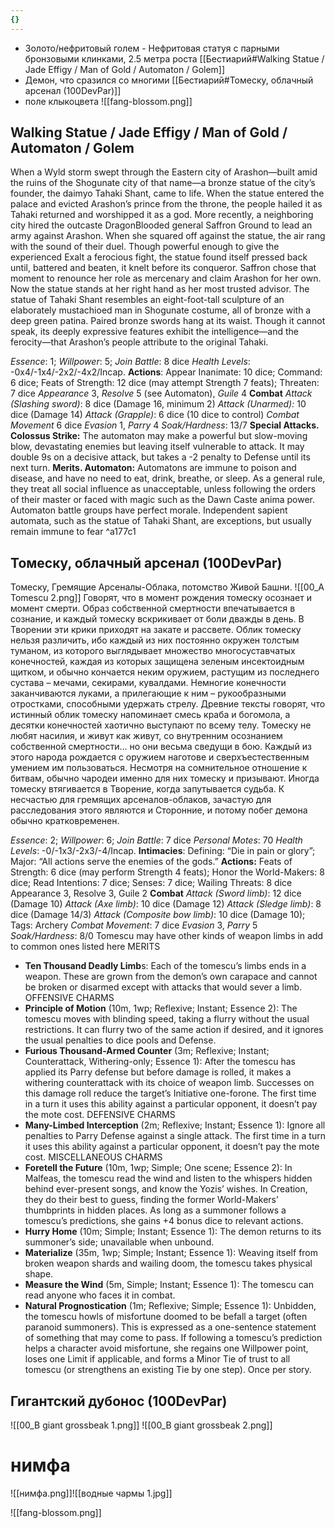 ```yaml
---
{}
---
```

- Золото/нефритовый голем - Нефритовая статуя с парными бронзовыми клинками, 2.5 метра роста [[Бестиарий#Walking Statue / Jade Effigy / Man of Gold / Automaton / Golem]]
- Демон, что сразился со многими [[Бестиарий#Томеску, облачный арсенал (100DevPar)]]
- поле клыкоцвета 
![[fang-blossom.png]]


## Walking Statue / Jade Effigy / Man of Gold / Automaton / Golem 
When a Wyld storm swept through the Eastern city of Arashon—built amid the ruins of the Shogunate city of that name—a bronze statue of the city’s founder, the daimyo Tahaki Shant, came to life. When the statue entered the palace and evicted Arashon’s prince from the throne, the people hailed it as Tahaki returned and worshipped it as a god. 
More recently, a neighboring city hired the outcaste DragonBlooded general Saffron Ground to lead an army against Arashon. When she squared off against the statue, the air rang with the sound of their duel. Though powerful enough to give the experienced Exalt a ferocious fight, the statue found itself pressed back until, battered and beaten, it knelt before its conqueror. Saffron chose that moment to renounce her role as mercenary and claim Arashon for her own. Now the statue stands at her right hand as her most trusted advisor. The statue of Tahaki Shant resembles an eight-foot-tall sculpture of an elaborately mustachioed man in Shogunate costume, all of bronze with a deep green patina. Paired bronze swords hang at its waist. Though it cannot speak, its deeply expressive features exhibit the intelligence—and the ferocity—that Arashon’s people attribute to the original Tahaki. 

*Essence*: 1; *Willpower*: 5; *Join Battle*: 8 dice 
*Health Levels*: -0x4/-1x4/-2x2/-4x2/Incap. 
**Actions**: Appear Inanimate: 10 dice; Command: 6 dice; Feats of Strength: 12 dice (may attempt Strength 7 feats); Threaten: 7 dice 
*Appearance* 3, *Resolve* 5 (see Automaton), *Guile* 4 
**Combat** 
*Attack (Slashing sword)*: 8 dice (Damage 16, minimum 2) 
*Attack (Unarmed):* 10 dice (Damage 14) 
*Attack (Grapple)*: 6 dice (10 dice to control) 
*Combat Movement* 6 dice 
*Evasion* 1, *Parry* 4
*Soak/Hardness*: 13/7 
**Special Attacks. Colossus Strike:** The automaton may make a powerful but slow-moving blow, devastating enemies but leaving itself vulnerable to attack. It may double 9s on a decisive attack, but takes a -2 penalty to Defense until its next turn.
**Merits. Automaton:** Automatons are immune to poison and disease, and have no need to eat, drink, breathe, or sleep. As a general rule, they treat all social influence as unacceptable, unless following the orders of their master or faced with magic such as the Dawn Caste anima power. Automaton battle groups have perfect morale. Independent sapient automata, such as the statue of Tahaki Shant, are exceptions, but usually remain immune to fear ^a177c1
## Томеску, облачный арсенал (100DevPar)

Томеску, Гремящие Арсеналы-Облака, потомство Живой Башни.
![[00_A Tomescu 2.png]]
Говорят, что в момент рождения томеску осознает и момент смерти. Образ собственной смертности впечатывается в сознание, и каждый томеску вскрикивает от боли дважды в день. В Творении эти крики приходят на закате и рассвете. 
Облик томеску нельзя различить, ибо каждый из них постоянно окружен толстым туманом, из которого выглядывает множество многосуставчатых конечностей, каждая из которых защищена зеленым инсектоидным щитком, и обычно кончается неким оружием, растущим из последнего сустава – мечами, секирами, кувалдами. Немногие конечности заканчиваются луками, а прилегающие к ним – рукообразными отростками, способными удержать стрелу.
Древние тексты говорят, что истинный облик томеску напоминает смесь краба и богомола, а десятки конечностей хаотично выступают по всему телу. Томеску не любят насилия, и живут как живут, со внутренним осознанием собственной смертности… но они весьма сведущи в бою. Каждый из этого народа рождается с оружием наготове и сверхъестественным умением им пользоваться.
Несмотря на сомнительное отношение к битвам, обычно чародеи именно для них томеску и призывают. Иногда томеску втягивается в Творение, когда запутывается судьба. К несчастью для гремящих арсеналов-облаков, зачастую для расследования этого являются и Сторонние, и потому побег демона обычно кратковременен.

*Essence*: 2; *Willpower*: 6; *Join Battle*: 7 dice 
*Personal Motes*: 70 
*Health Levels*: -0/-1x3/-2x3/-4/Incap. 
**Intimacies**: Defining: “Die in pain or glory”; Major: “All actions serve the enemies of the gods.” 
**Actions:** Feats of Strength: 6 dice (may perform Strength 4 feats); Honor the World-Makers: 8 dice; Read Intentions: 7 dice; Senses: 7 dice; Wailing Threats: 8 dice 
Appearance 3, Resolve 3, Guile 2
**Combat**
*Attack (Sword limb)*: 12 dice (Damage 10) 
*Attack (Axe limb)*: 10 dice (Damage 12) 
*Attack (Sledge limb)*: 8 dice (Damage 14/3)
*Attack (Composite bow limb)*: 10 dice (Damage 10); Tags: Archery 
*Combat Movement*: 7 dice 
*Evasion* 3, *Parry* 5 
*Soak/Hardness*: 8/0 
Tomescu may have other kinds of weapon limbs in add to common ones listed here
MERITS
- **Ten Thousand Deadly Limb**s: Each of the tomescu’s limbs ends in a weapon. These are grown from the demon’s own carapace and cannot be broken or disarmed except with attacks that would sever a limb.
OFFENSIVE CHARMS
- **Principle of Motion** (10m, 1wp; Reflexive; Instant; Essence 2): The tomescu moves with blinding speed, taking a flurry without the usual restrictions. It can flurry two of the same action if desired, and it ignores the usual penalties to dice pools and Defense.
- **Furious Thousand-Armed Counter** (3m; Reflexive; Instant; Counterattack, Withering-only; Essence 1): After the tomescu has applied its Parry defense but before damage is rolled, it makes a withering counterattack with its choice of weapon limb. Successes on this damage roll reduce the target’s Initiative one-forone. The first time in a turn it uses this ability against a particular opponent, it doesn’t pay the mote cost. 
DEFENSIVE CHARMS
- **Many-Limbed Interception** (2m; Reflexive; Instant; Essence 1): Ignore all penalties to Parry Defense against a single attack. The first time in a turn it uses this ability against a particular opponent, it doesn’t pay the mote cost.
MISCELLANEOUS CHARMS
- **Foretell the Future** (10m, 1wp; Simple; One scene; Essence 2): In Malfeas, the tomescu read the wind and listen to the whispers hidden behind ever-present songs, and know the Yozis’ wishes. In Creation, they do their best to guess, finding the former World-Makers’ thumbprints in hidden places. As long as a summoner follows a tomescu’s predictions, she gains +4 bonus dice to relevant actions.
- **Hurry Home** (10m; Simple; Instant; Essence 1): The demon returns to its summoner’s side; unavailable when unbound.
- **Materialize** (35m, 1wp; Simple; Instant; Essence 1): Weaving itself from broken weapon shards and wailing doom, the tomescu takes physical shape.
- **Measure the Wind** (5m, Simple; Instant; Essence 1): The tomescu can read anyone who faces it in combat.
- **Natural Prognostication** (1m; Reflexive; Simple; Essence 1): Unbidden, the tomescu howls of misfortune doomed to be befall a target (often paranoid summoners). This is expressed as a one-sentence statement of something that may come to pass. If following a tomescu’s prediction helps a character avoid misfortune, she regains one Willpower point, loses one Limit if applicable, and forms a Minor Tie of trust to all tomescu (or strengthens an existing Tie by one step). Once per story.

## Гигантский дубонос (100DevPar)
![[00_B giant grossbeak 1.png]]
![[00_B giant grossbeak 2.png]]
# нимфа
![[нимфа.png]]![[водные чармы 1.jpg]]

![[fang-blossom.png]]